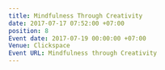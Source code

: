 ```yaml
---
title: Mindfulness Through Creativity
date: 2017-07-17 07:52:00 +07:00
position: 8
Event date: 2017-07-19 00:00:00 +07:00
Venue: Clickspace
Event URL: Mindfulness through Creativity
---
```


